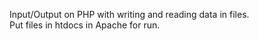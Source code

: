 Input/Output on PHP with writing and reading data in files.  
Put files in htdocs in Apache for run.
